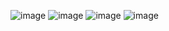 ![image](https://github.com/user-attachments/assets/2cfed872-20a5-42df-be66-81e00317b8d5)
![image](https://github.com/user-attachments/assets/cdee4fb7-9854-4b98-b72f-18e1658c9810)
![image](https://github.com/user-attachments/assets/e7855702-d155-4c93-a202-97785fa7aa5c)
![image](https://github.com/user-attachments/assets/d484b756-3534-4d56-b32d-5e514cf79c14)

